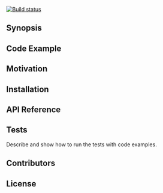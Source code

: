 [![Build status](https://build.appcenter.ms/v0.1/apps/52ac7b45-8c5e-4270-bc8c-750672638717/branches/master/badge)](https://appcenter.ms)

## Synopsis



## Code Example



## Motivation


## Installation


## API Reference


## Tests

Describe and show how to run the tests with code examples.

## Contributors



## License



